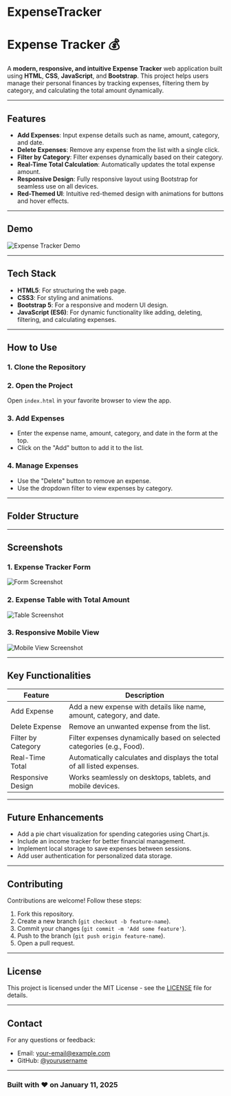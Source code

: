 # ExpenseTracker
# Expense Tracker 💰

A **modern, responsive, and intuitive Expense Tracker** web application built using **HTML**, **CSS**, **JavaScript**, and **Bootstrap**. This project helps users manage their personal finances by tracking expenses, filtering them by category, and calculating the total amount dynamically.

---

## **Features**
- **Add Expenses**: Input expense details such as name, amount, category, and date.
- **Delete Expenses**: Remove any expense from the list with a single click.
- **Filter by Category**: Filter expenses dynamically based on their category.
- **Real-Time Total Calculation**: Automatically updates the total expense amount.
- **Responsive Design**: Fully responsive layout using Bootstrap for seamless use on all devices.
- **Red-Themed UI**: Intuitive red-themed design with animations for buttons and hover effects.

---

## **Demo**
![Expense Tracker Demo](https://via.placeholder.com/800x400?text=Expense+Tracker+Demo)

---

## **Tech Stack**
- **HTML5**: For structuring the web page.
- **CSS3**: For styling and animations.
- **Bootstrap 5**: For a responsive and modern UI design.
- **JavaScript (ES6)**: For dynamic functionality like adding, deleting, filtering, and calculating expenses.

---

## **How to Use**

### 1. Clone the Repository

### 2. Open the Project
Open `index.html` in your favorite browser to view the app.

### 3. Add Expenses
- Enter the expense name, amount, category, and date in the form at the top.
- Click on the "Add" button to add it to the list.

### 4. Manage Expenses
- Use the "Delete" button to remove an expense.
- Use the dropdown filter to view expenses by category.

---

## **Folder Structure**

---

## **Screenshots**

### 1. Expense Tracker Form
![Form Screenshot](https://via.placeholder.com/600x300?text=Form+Screenshot)

### 2. Expense Table with Total Amount
![Table Screenshot](https://via.placeholder.com/600x300?text=Table+Screenshot)

### 3. Responsive Mobile View
![Mobile View Screenshot](https://via.placeholder.com/400x600?text=Mobile+View)

---

## **Key Functionalities**

| Feature               | Description                                                                 |
|-----------------------|-----------------------------------------------------------------------------|
| Add Expense           | Add a new expense with details like name, amount, category, and date.      |
| Delete Expense        | Remove an unwanted expense from the list.                                  |
| Filter by Category    | Filter expenses dynamically based on selected categories (e.g., Food).     |
| Real-Time Total       | Automatically calculates and displays the total of all listed expenses.    |
| Responsive Design     | Works seamlessly on desktops, tablets, and mobile devices.                |

---

## **Future Enhancements**
- Add a pie chart visualization for spending categories using Chart.js.
- Include an income tracker for better financial management.
- Implement local storage to save expenses between sessions.
- Add user authentication for personalized data storage.

---

## **Contributing**
Contributions are welcome! Follow these steps:
1. Fork this repository.
2. Create a new branch (`git checkout -b feature-name`).
3. Commit your changes (`git commit -m 'Add some feature'`).
4. Push to the branch (`git push origin feature-name`).
5. Open a pull request.

---

## **License**
This project is licensed under the MIT License - see the [LICENSE](LICENSE) file for details.

---

## **Contact**
For any questions or feedback:
- Email: [your-email@example.com](mailto:your-email@example.com)
- GitHub: [@yourusername](https://github.com/yourusername)

---

### Built with ❤️ on January 11, 2025

